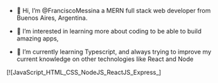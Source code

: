 - 👋 Hi, I’m @FranciscoMessina
     a MERN full stack web developer from Buenos Aires, Argentina.
- 👀 I’m interested in learning more about coding to be able to build amazing apps, 

- 🌱 I’m currently learning Typescript, and always trying to improve my current knowledge on other technologies like React and Node

[![JavaScript_HTML_CSS_NodeJS_ReactJS_Express_]
